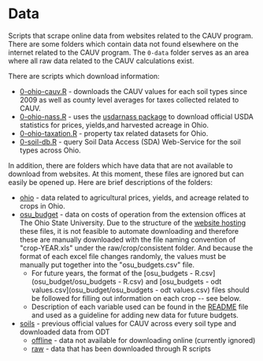 # Data

Scripts that scrape online data from websites related to the CAUV program. There are some folders which contain data not found elsewhere on the internet related to the CAUV program. The `0-data` folder serves as an area where all raw data related to the CAUV calculations exist.

There are scripts which download information:

- [0-ohio-cauv.R](0-ohio-cauv.R) - downloads the CAUV values for each soil types since 2009 as well as county level averages for taxes collected related to CAUV.
- [0-ohio-nass.R](0-ohio-nass.R) - uses the [usdarnass package](https://rdinter.github.io/usdarnass) to download official USDA statistics for prices, yields,and harvested acreage in Ohio.
- [0-ohio-taxation.R](0-ohio-taxation.R) - property tax related datasets for Ohio.
- [0-soil-db.R](0-soil-db.R) - query Soil Data Access (SDA) Web-Service for the soil types across Ohio.

In addition, there are folders which have data that are not available to download from websites. At this moment, these files are ignored but can easily be opened up. Here are brief descriptions of the folders:

<!--- - `ODT` - data related to taxation on different types of properties across counties in Ohio. --->
- [ohio](ohio/) - data related to agricultural prices, yields, and acreage related to crops in Ohio.
- [osu_budget](osu_budget/) - data on costs of operation from the extension offices at The Ohio State University. Due to the structure of the [website hosting](https://farmoffice.osu.edu/farm-management-tools/farm-budgets) these files, it is not feasible to automate downloading and therefore these are manually downloaded with the file naming convention of "crop-YEAR.xls" under the raw/crop/consistent folder. And because the format of each excel file changes randomly, the values must be manually put together into the "osu_budgets.csv" file.
    - For future years, the format of the [osu_budgets - R.csv](osu_budget/osu_budgets - R.csv) and [osu_budgets - odt values.csv](osu_budget/osu_budgets - odt values.csv) files should be followed for filling out information on each crop -- see below.
    - Description of each variable used can be found in the [README](osu_budget) file and used as a guideline for adding new data for future budgets.
- [soils](soils/) - previous official values for CAUV across every soil type and downloaded data from ODT
    - [offline](soils/offline/) - data not available for downloading online (currently ignored)
    - [raw](soils/raw/) - data that has been downloaded through R scripts